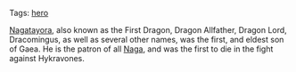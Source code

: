 Tags: [hero](Heroes)

[Nagatayora](Nagatayora), also known as the First Dragon, Dragon Allfather, Dragon Lord, Dracomingus, as well as several other names, was the first, and eldest son of Gaea. He is the patron of all [Naga](Naga), and was the first to die in the fight against Hykravones.
